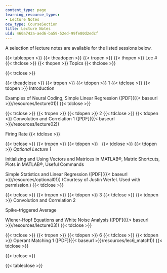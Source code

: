 ```yaml
---
content_type: page
learning_resource_types:
- Lecture Notes
ocw_type: CourseSection
title: Lecture Notes
uid: 460a742a-aed6-ba59-52ed-99fe80d2edcf
---
```


A selection of lecture notes are available for the listed sessions below.

{{< tableopen >}}
{{< theadopen >}}
{{< tropen >}}
{{< thopen >}}
Lec #
{{< thclose >}}
{{< thopen >}}
Topics
{{< thclose >}}

{{< trclose >}}

{{< theadclose >}}
{{< tropen >}}
{{< tdopen >}}
1
{{< tdclose >}}
{{< tdopen >}}
Introduction  
  
Examples of Neural Coding, Simple Linear Regression ([PDF]({{< baseurl >}}/resources/lecture01))
{{< tdclose >}}

{{< trclose >}}
{{< tropen >}}
{{< tdopen >}}
2
{{< tdclose >}}
{{< tdopen >}}
Convolution and Correlation 1 ([PDF]({{< baseurl >}}/resources/lecture02))  
  
Firing Rate
{{< tdclose >}}

{{< trclose >}}
{{< tropen >}}
{{< tdopen >}}
 
{{< tdclose >}}
{{< tdopen >}}
_Optional Lecture 1_  
  
Initializing and Using Vectors and Matrices in MATLAB®, Matrix Shortcuts, Plots in MATLAB®, Useful Commands  
  
Simple Statistics and Linear Regression ([PDF]({{< baseurl >}}/resources/optional01)) (Courtesy of Justin Werfel. Used with permission.)
{{< tdclose >}}

{{< trclose >}}
{{< tropen >}}
{{< tdopen >}}
3
{{< tdclose >}}
{{< tdopen >}}
Convolution and Correlation 2  
  
Spike-triggered Average  
  
Wiener-Hopf Equations and White Noise Analysis ([PDF]({{< baseurl >}}/resources/lecture03))
{{< tdclose >}}

{{< trclose >}}
{{< tropen >}}
{{< tdopen >}}
6
{{< tdclose >}}
{{< tdopen >}}
Operant Matching 1 ([PDF]({{< baseurl >}}/resources/lec6_match1))
{{< tdclose >}}

{{< trclose >}}

{{< tableclose >}}
